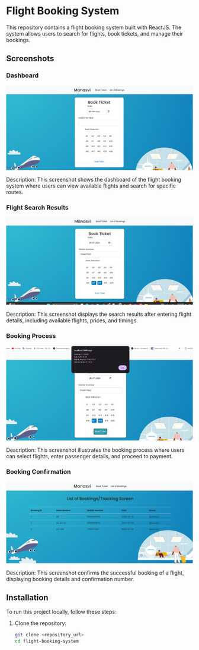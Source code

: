 # Flight Booking System

This repository contains a flight booking system built with ReactJS. The system allows users to search for flights, book tickets, and manage their bookings.

## Screenshots

### Dashboard
![Screenshot 1](screenshots/1.png)

Description: This screenshot shows the dashboard of the flight booking system where users can view available flights and search for specific routes.

### Flight Search Results
![Screenshot 2](screenshots/2.png)

Description: This screenshot displays the search results after entering flight details, including available flights, prices, and timings.

### Booking Process
![Screenshot 3](screenshots/3.png)

Description: This screenshot illustrates the booking process where users can select flights, enter passenger details, and proceed to payment.

### Booking Confirmation
![Screenshot 4](screenshots/4.png)

Description: This screenshot confirms the successful booking of a flight, displaying booking details and confirmation number.

## Installation

To run this project locally, follow these steps:

1. Clone the repository:
   ```bash
   git clone <repository_url>
   cd flight-booking-system
